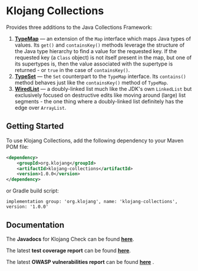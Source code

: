 # Klojang Collections

Provides three additions to the Java Collections Framework:

1. **[TypeMap](/docs/1/api/org.klojang.collections/org/klojang/collections/TypeMap.html)**
   &#8212; an extension of the `Map` interface which maps Java types of values.
   Its `get()` and `containsKey()` methods leverage the structure of the Java type
   hierarchy to find a value for the requested key. If the requested key (a
   `Class` object) is not itself present in the map, but one of its supertypes is,
   then the value associated with the supertype is returned - or `true` in the case
   of `containsKey()`.
2. **[TypeSet](/docs/1/api/org.klojang.collections/org/klojang/collections/TypeSet.html)**
   &#8212; the `Set` counterpart to the `TypeMap` interface. Its `contains()`
   method behaves just like the `containsKey()` method of `TypeMap`.
3. **[WiredList](/docs/1/api/org.klojang.collections/org/klojang/collections/WiredList.html)**
   &#8212; a doubly-linked list much like the JDK's own `LinkedList` but exclusively
   focused on destructive edits like moving around (large) list segments - the one thing 
   where a doubly-linked list definitely has the edge over `ArrayList`.

## Getting Started

To use Klojang Collections, add the following dependency to your Maven POM file:

```xml
<dependency>
    <groupId>org.klojang</groupId>
    <artifactId>klojang-collections</artifactId>
    <version>1.0.0</version>
</dependency>
```

or Gradle build script:

```
implementation group: 'org.klojang', name: 'klojang-collections', version: '1.0.0'
```

## Documentation

The **Javadocs** for Klojang Check can be
found **[here](https://klojang4j.github.io/klojang-collections/1/api)**.

The latest **test coverage report** can be
found **[here](https://klojang4j.github.io/klojang-collections/1/coverage)**.

The latest **OWASP vulnerabilities report** can be
found **[here](https://klojang4j.github.io/klojang-collections/1/vulnerabilities/dependency-check-report.html)**
.


